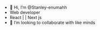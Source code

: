 - 👋 Hi, I’m @Stanley-enumahh
- Web developer
- React | | Next js
- 💞️ I’m looking to collaborate with like minds
  


<!---
Stanley-enumahh/Stanley-enumahh is a ✨ special ✨ repository because its `README.md` (this file) appears on your GitHub profile.
You can click the Preview link to take a look at your changes.
--->
